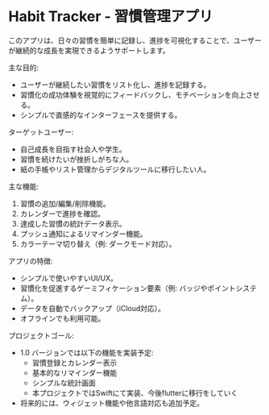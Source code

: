 # Habit Tracker - 習慣管理アプリ
このアプリは、日々の習慣を簡単に記録し、進捗を可視化することで、ユーザーが継続的な成長を実現できるようサポートします。

主な目的:
- ユーザーが継続したい習慣をリスト化し、進捗を記録する。
- 習慣化の成功体験を視覚的にフィードバックし、モチベーションを向上させる。
- シンプルで直感的なインターフェースを提供する。

ターゲットユーザー:
- 自己成長を目指す社会人や学生。
- 習慣を続けたいが挫折しがちな人。
- 紙の手帳やリスト管理からデジタルツールに移行したい人。

主な機能:
1. 習慣の追加/編集/削除機能。
2. カレンダーで進捗を確認。
3. 達成した習慣の統計データ表示。
4. プッシュ通知によるリマインダー機能。
5. カラーテーマ切り替え（例: ダークモード対応）。

アプリの特徴:
- シンプルで使いやすいUI/UX。
- 習慣化を促進するゲーミフィケーション要素（例: バッジやポイントシステム）。
- データを自動でバックアップ（iCloud対応）。
- オフラインでも利用可能。

プロジェクトゴール:
- 1.0 バージョンでは以下の機能を実装予定:
  - 習慣登録とカレンダー表示
  - 基本的なリマインダー機能
  - シンプルな統計画面
  - 本プロジェクトではSwiftにて実装、今後flutterに移行をしていく
- 将来的には、ウィジェット機能や他言語対応も追加予定。